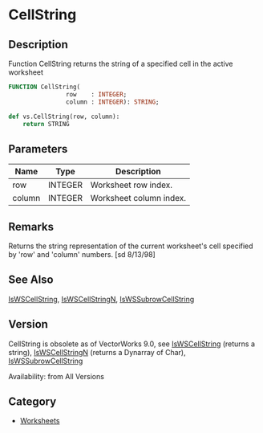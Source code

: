 # CellString

## Description
Function CellString returns the string of a specified cell in the active worksheet

```pascal
FUNCTION CellString(
				row    : INTEGER;
				column : INTEGER): STRING;
```

```python
def vs.CellString(row, column):
    return STRING
```

## Parameters
|Name|Type|Description|
|---|---|---|
|row|INTEGER|Worksheet row index.|
|column|INTEGER|Worksheet column index.|

## Remarks
Returns the string representation of the current worksheet's cell specified by 'row' and 'column' numbers. [sd 8/13/98]

## See Also
[IsWSCellString](IsWSCellString.md),  [IsWSCellStringN](IsWSCellStringN.md), [IsWSSubrowCellString](IsWSSubrowCellString.md)

## Version
CellString is obsolete as of VectorWorks 9.0, see [IsWSCellString](IsWSCellString.md) (returns a string),  [IsWSCellStringN](IsWSCellStringN.md) (returns a Dynarray of Char), [IsWSSubrowCellString](IsWSSubrowCellString.md)

Availability: from All Versions

## Category
* [Worksheets](../Categories/Worksheets.md)
